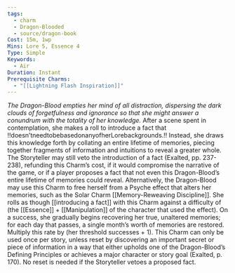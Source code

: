 ```yaml
---
tags:
  - charm
  - Dragon-Blooded
  - source/dragon-book
Cost: 15m, 1wp
Mins: Lore 5, Essence 4
Type: Simple
Keywords:
  - Air
Duration: Instant
Prerequisite Charms:
  - "[[Lightning Flash Inspiration]]"
---
```

*The Dragon-Blood empties her mind of all distraction, dispersing the dark clouds of forgetfulness and ignorance so that she might answer a conundrum with the totality of her knowledge.*
After a scene spent in contemplation, she makes a roll to introduce a fact that !!doesn’tneedtobebasedonanyofherLorebackgrounds.!! Instead, she draws this knowledge forth by collating an entire lifetime of memories, piecing together fragments of information and intuitions to reveal a greater whole. The Storyteller may still veto the introduction of a fact (Exalted, pp. 237-238), refunding this Charm’s cost, if it would compromise the narrative of the game, or if a player proposes a fact that not even this Dragon-Blood’s entire lifetime of memories could reveal. Alternatively, the Dragon-Blood may use this Charm to free herself from a Psyche effect that alters her memories, such as the Solar Charm [[Memory-Reweaving Discipline]]. She rolls as though [[introducing a fact]] with this Charm against a difficulty of (the [[Essence]] + [[Manipulation]] of the character that used the effect). On a success, she gradually begins recovering her true, unaltered memories; for each day that passes, a single month’s worth of memories are restored. Multiply this rate by (her threshold successes + 1). This Charm can only be used once per story, unless reset by discovering an important secret or piece of information in a way that either upholds one of the Dragon-Blood’s Defining Principles or achieves a major character or story goal (Exalted, p. 170). No reset is needed if the Storyteller vetoes a proposed fact.